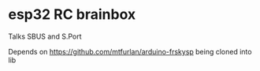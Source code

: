 # esp32 RC brainbox

Talks SBUS and S.Port

Depends on https://github.com/mtfurlan/arduino-frskysp being cloned into lib

